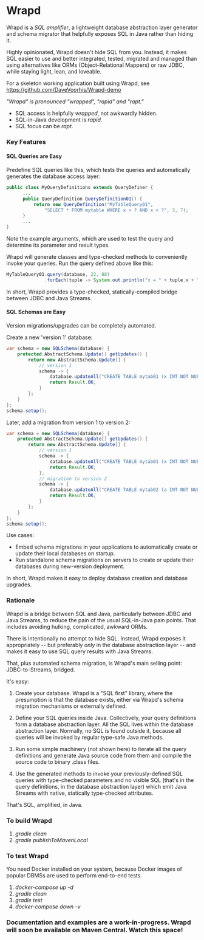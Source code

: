 Wrapd
=====

Wrapd is a *SQL amplifier*, a lightweight database abstraction layer generator and schema migrator that helpfully exposes
SQL in Java rather than hiding it.

Highly opinionated, Wrapd doesn't hide SQL from you. Instead, it makes SQL easier
to use and better integrated, tested, migrated and managed than using
alternatives like ORMs (Object-Relational Mappers) or raw JDBC,
while staying light, lean, and loveable.

For a skeleton working application built using Wrapd, see https://github.com/DaveVoorhis/Wrapd-demo

*"Wrapd" is pronounced "wrapped", "rapid" and "rapt."*

* SQL access is helpfully *wrapped*, not awkwardly hidden.
* SQL-in-Java development is *rapid*.
* SQL focus can be *rapt*.

### Key Features ###

#### SQL Queries are Easy ####

Predefine SQL queries like this, which tests the queries and automatically generates the database access layer:
```java
public class MyQueryDefinitions extends QueryDefiner {
      ...
      public QueryDefinition QueryDefinition01() {
          return new QueryDefinition("MyTableQuery01", 
              "SELECT * FROM mytable WHERE x > ? AND x < ?", 3, 7);
      }
      ...
}
```
Note the example arguments, which are used to test the query and determine its parameter and result types.

Wrapd will generate classes and type-checked methods to conveniently invoke your queries. Run the query defined above like this:
```java
MyTableQuery01.query(database, 22, 88)
              .forEach(tuple -> System.out.println("x = " + tuple.x + ", y = " + tuple.y));
```

In short, Wrapd provides a type-checked, statically-compiled bridge between JDBC and Java Streams.

#### SQL Schemas are Easy ####

Version migrations/upgrades can be completely automated.

Create a new 'version 1' database:
``` java
var schema = new SQLSchema(database) {
    protected AbstractSchema.Update[] getUpdates() {
        return new AbstractSchema.Update[] {
            // version 1
            schema -> {
                database.updateAll("CREATE TABLE mytab01 (x INT NOT NULL PRIMARY KEY)");
                return Result.OK;
            }
        };
    }
};
schema.setup();
```

Later, add a migration from version 1 to version 2:
``` java
var schema = new SQLSchema(database) {
    protected AbstractSchema.Update[] getUpdates() {
        return new AbstractSchema.Update[] {
            // version 1
            schema -> {
                database.updateAll("CREATE TABLE mytab01 (x INT NOT NULL PRIMARY KEY)");
                return Result.OK;
            },
            // migration to version 2
            schema -> {
                database.updateAll("CREATE TABLE mytab02 (a INT NOT NULL PRIMARY KEY)");
                return Result.OK;
            }
        };
    }
};
schema.setup();
```

Use cases:
* Embed schema migrations in your applications to automatically create or update their local
  databases on startup.
* Run standalone schema migrations on servers to create or update their databases during new-version deployment.

In short, Wrapd makes it easy to deploy database creation and database upgrades.

### Rationale ###

Wrapd is a bridge between SQL and Java, particularly between JDBC and Java Streams, to reduce the pain of
the usual SQL-in-Java pain points. That includes avoiding hulking, complicated, awkward ORMs.

There is intentionally no attempt to hide SQL. Instead, Wrapd exposes it
appropriately -- but preferably _only_ in the database abstraction layer -- and
makes it easy to use SQL query results with Java Streams.

That, plus automated schema migration, is Wrapd's main selling point: JDBC-to-Streams, bridged.

It's easy:

1. Create your database. Wrapd is a "SQL first" library, where the presumption is that the database exists,
   either via Wrapd's schema migration mechanisms or externally defined.

2. Define your SQL queries inside Java. Collectively, your query definitions form a database abstraction layer.
   All the SQL lives within the database abstraction layer. Normally, no SQL is found outside it, because all queries will be invoked by regular type-safe Java methods.

3. Run some simple machinery (not shown here) to iterate all the query definitions and generate Java source code from
   them and compile the source code to binary .class files.

4. Use the generated methods to invoke your previously-defined SQL queries with
   type-checked parameters and no visible SQL (that's in the query definitions, in
   the database abstraction layer) which emit Java Streams with native, statically type-checked
   attributes.

That's SQL, amplified, in Java.

### To build Wrapd ###

1.   _gradle clean_
2.   _gradle publishToMavenLocal_

### To test Wrapd ###

You need Docker installed on your system, because Docker images of popular DBMSs are used to perform end-to-end tests.

1.  _docker-compose up -d_
2.  _gradle clean_
3.  _gradle test_
4.  _docker-compose down -v_

### Documentation and examples are a work-in-progress. Wrapd will soon be available on Maven Central. Watch this space! ###
